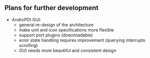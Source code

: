 ## Plans for further development



- AndroPDI GUI:
	- general re-design of the architecture
	- make unit and icon specifications more flexible
	- support port plugins (downloadable)
	- error state handling requires improvement (querying interrupts scrolling)
	- GUI needs more beautiful and consistent design
 
